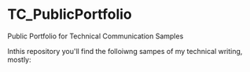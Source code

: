 # TC_PublicPortfolio
Public Portfolio for Technical Communication Samples

Inthis repository you'll find the folloiwng sampes of my technical writing, mostly:
